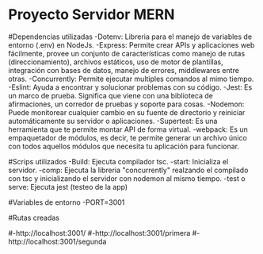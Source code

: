 # Proyecto Servidor MERN

#Dependencias utilizadas
-Dotenv: Libreria para el manejo de variables de entorno (.env) en NodeJs.
-Express: Permite crear APIs y aplicaciones web fácilmente, provee un conjunto de características como manejo de rutas (direccionamiento), archivos estáticos, uso de motor de plantillas, integración con bases de datos, manejo de errores, middlewares entre otras.
-Concurrently: Permite ejecutar multiples comandos al mimo tiempo.
-Eslint: Ayuda a encontrar y solucionar problemas con su código.
-Jest:  Es un marco de prueba. Significa que viene con una biblioteca de afirmaciones, un corredor de pruebas y soporte para cosas.
-Nodemon: Puede monitorear cualquier cambio en su fuente de directorio y reiniciar automáticamente su servidor o aplicaciones.
-Supertest: Es una herramienta que te permite montar API de forma virtual.
-webpack: Es un empaquetador de módulos, es decir, te permite generar un archivo único con todos aquellos módulos que necesita tu aplicación para funcionar.

#Scrips utilizados
-Build: Ejecuta compilador tsc.
-start: Inicializa el servidor.
-comp: Ejecuta la libreria "concurrently" realzando el compilado con tsc y inicializando el servidor con nodemon al mismo tiempo.
-test o serve: Ejecuta jest (testeo de la app)

#Variables de entorno
-PORT=3001

#Rutas creadas

#-http://localhost:3001/
#-http://localhost:3001/primera
#-http://localhost:3001/segunda
